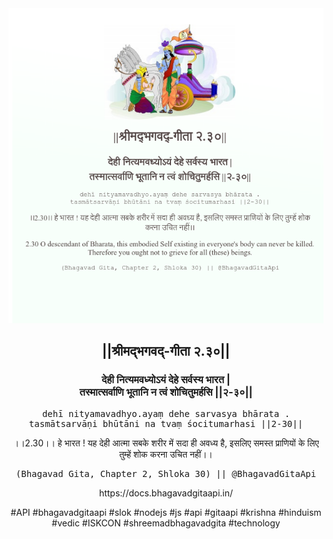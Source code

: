 <img src="../../asset/BG_2_30.png"/>
<center><h2>||श्रीमद्‍भगवद्‍-गीता २.३०||</h2>
<h3>देही नित्यमवध्योऽयं देहे सर्वस्य भारत |<br/>तस्मात्सर्वाणि भूतानि न त्वं शोचितुमर्हसि ||२-३०||</h3>
<pre>dehī nityamavadhyo.ayaṃ dehe sarvasya bhārata .<br/>tasmātsarvāṇi bhūtāni na tvaṃ śocitumarhasi ||2-30||</pre>
<p>।।2.30।। हे भारत ! यह देही आत्मा सबके शरीर में सदा ही अवध्य है, इसलिए समस्त प्राणियों के लिए तुम्हें शोक करना उचित नहीं।।</p>
<pre>(Bhagavad Gita, Chapter 2, Shloka 30) || @BhagavadGitaApi</pre><p>https://docs.bhagavadgitaapi.in/</p><p>#API #bhagavadgitaapi #slok #nodejs #js #api #gitaapi #krishna #hinduism #vedic #ISKCON #shreemadbhagavadgita #technology</p></center>